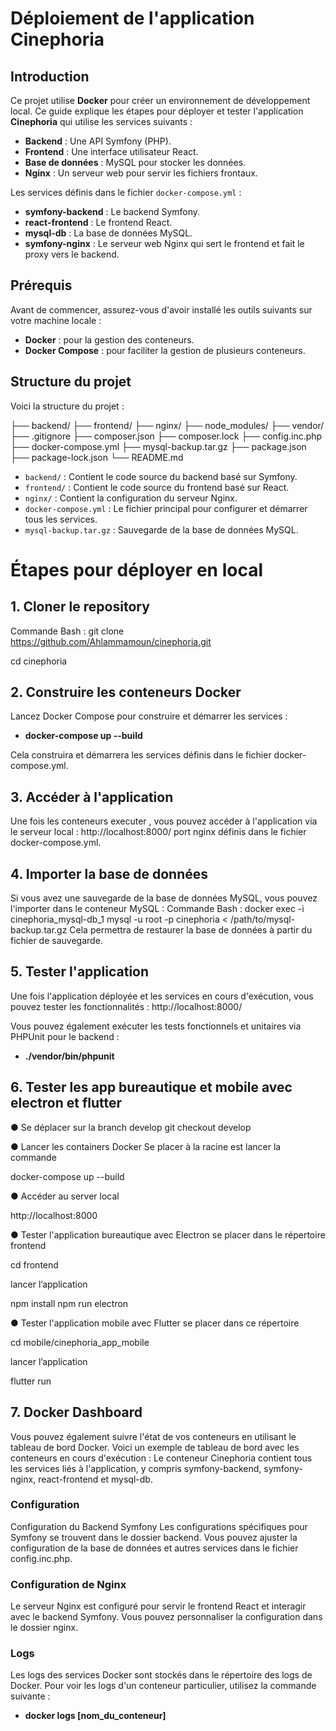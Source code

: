 # Déploiement de l'application Cinephoria

## Introduction

Ce projet utilise **Docker** pour créer un environnement de développement local. Ce guide explique les étapes pour déployer et tester l'application **Cinephoria** qui utilise les services suivants :

- **Backend** : Une API Symfony (PHP).
- **Frontend** : Une interface utilisateur React.
- **Base de données** : MySQL pour stocker les données.
- **Nginx** : Un serveur web pour servir les fichiers frontaux.

Les services définis dans le fichier `docker-compose.yml` :

- **symfony-backend** : Le backend Symfony.
- **react-frontend** : Le frontend React.
- **mysql-db** : La base de données MySQL.
- **symfony-nginx** : Le serveur web Nginx qui sert le frontend et fait le proxy vers le backend.

## Prérequis

Avant de commencer, assurez-vous d'avoir installé les outils suivants sur votre machine locale :

- **Docker** : pour la gestion des conteneurs.
- **Docker Compose** : pour faciliter la gestion de plusieurs conteneurs.

## Structure du projet

Voici la structure du projet :

├── backend/ ├── frontend/ ├── nginx/ ├── node_modules/ ├── vendor/ ├── .gitignore ├── composer.json ├── composer.lock ├── config.inc.php ├── docker-compose.yml ├── mysql-backup.tar.gz ├── package.json ├── package-lock.json └── README.md

- `backend/` : Contient le code source du backend basé sur Symfony.
- `frontend/` : Contient le code source du frontend basé sur React.
- `nginx/` : Contient la configuration du serveur Nginx.
- `docker-compose.yml` : Le fichier principal pour configurer et démarrer tous les services.
- `mysql-backup.tar.gz` : Sauvegarde de la base de données MySQL.

# Étapes pour déployer en local

## 1. Cloner le repository

Commande Bash : git clone  https://github.com/Ahlammamoun/cinephoria.git

cd cinephoria

## 2. Construire les conteneurs Docker

Lancez Docker Compose pour construire et démarrer les services :
- **docker-compose up --build** 

Cela construira et démarrera les services définis dans le fichier docker-compose.yml.

## 3. Accéder à l'application

Une fois les conteneurs executer , vous pouvez accéder à l'application via le serveur local : http://localhost:8000/
port nginx définis dans le fichier docker-compose.yml. 

## 4. Importer la base de données

Si vous avez une sauvegarde de la base de données MySQL, vous pouvez l'importer dans le conteneur MySQL :
Commande Bash : docker exec -i cinephoria_mysql-db_1 mysql -u root -p cinephoria < /path/to/mysql-backup.tar.gz
Cela permettra de restaurer la base de données à partir du fichier de sauvegarde.

## 5. Tester l'application

Une fois l'application déployée et les services en cours d'exécution, vous pouvez tester les fonctionnalités : http://localhost:8000/

Vous pouvez également exécuter les tests fonctionnels et unitaires via PHPUnit pour le backend :
- **./vendor/bin/phpunit**  


## 6. Tester les app bureautique et mobile avec electron et flutter

● Se déplacer sur la branch develop
 git checkout develop

● Lancer les containers Docker
 Se placer à la racine est lancer la commande

 docker-compose up --build

● Accéder au server local

 http://localhost:8000

● Tester l'application bureautique avec Electron
 se placer dans le répertoire frontend

 cd frontend

 lancer l’application

npm install
npm run electron

● Tester l'application mobile avec Flutter
 se placer dans ce répertoire

 cd mobile/cinephoria_app_mobile

 lancer l’application
 
 flutter run



## 7. Docker Dashboard

Vous pouvez également suivre l'état de vos conteneurs en utilisant le tableau de bord Docker. Voici un exemple de tableau de bord avec les conteneurs en cours d'exécution :
Le conteneur Cinephoria contient tous les services liés à l'application, y compris symfony-backend, symfony-nginx, react-frontend et mysql-db.

###  Configuration
Configuration du Backend Symfony
Les configurations spécifiques pour Symfony se trouvent dans le dossier backend. Vous pouvez ajuster la configuration de la base de données et autres services dans le fichier config.inc.php.

###  Configuration de Nginx
Le serveur Nginx est configuré pour servir le frontend React et interagir avec le backend Symfony. Vous pouvez personnaliser la configuration dans le dossier nginx.

### Logs
Les logs des services Docker sont stockés dans le répertoire des logs de Docker. Pour voir les logs d'un conteneur particulier, utilisez la commande suivante :
- **docker logs [nom_du_conteneur]**  

